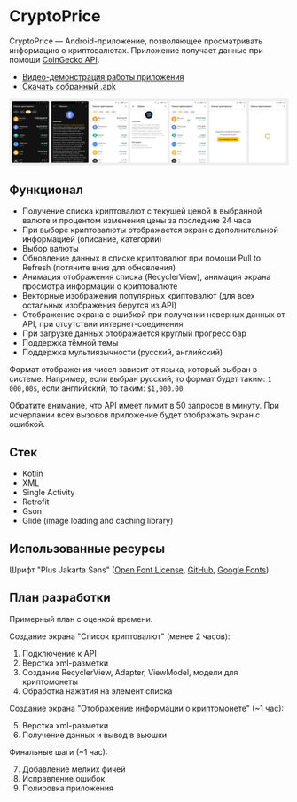 # CryptoPrice

CryptoPrice — Android-приложение, позволяющее просматривать информацию о криптовалютах. Приложение получает данные при помощи [CoinGecko API](https://www.coingecko.com/ru/api/documentation).

- [Видео-демонстрация работы приложения](https://youtu.be/ntPU0rzGoG8)
- [Скачать собранный .apk](https://drive.google.com/file/d/1nbU9NUL-mj1QV1XU0MAiewGMhLm1ISSr/view)

![screenshots](./screenshots.png)

## Функционал

- Получение списка криптовалют с текущей ценой в выбранной валюте и процентом изменения цены за последние 24 часа
- При выборе криптовалюты отображается экран с дополнительной информацией (описание, категории)
- Выбор валюты
- Обновление данных в списке криптовалют при помощи Pull to Refresh (потяните вниз для обновления)
- Анимация отображения списка (RecyclerView), анимация экрана просмотра информации о криптовалюте
- Векторные изображения популярных криптовалют (для всех остальных изображения берутся из API)
- Отображение экрана с ошибкой при получении неверных данных от API, при отсутствии интернет-соединения
- При загрузке данных отображается круглый прогресс бар
- Поддержка тёмной темы
- Поддержка мультиязычности (русский, английский)

Формат отображения чисел зависит от языка, который выбран в системе. Например, если выбран русский, то формат будет таким: `1 000,00$`, если английский, то таким: `$1,000.00`.

Обратите внимание, что API имеет лимит в 50 запросов в минуту. При исчерпании всех вызовов приложение будет отображать экран с ошибкой.

## Стек

- Kotlin
- XML
- Single Activity
- Retrofit
- Gson
- Glide (image loading and caching library)

## Использованные ресурсы

Шрифт "Plus Jakarta Sans" ([Open Font License](http://scripts.sil.org/OFL), [GitHub](https://github.com/tokotype/PlusJakartaSans), [Google Fonts](https://fonts.google.com/specimen/Plus+Jakarta+Sans)).

## План разработки

Примерный план с оценкой времени.

Создание экрана "Список криптовалют" (менее 2 часов):

1. Подключение к API
2. Верстка xml-разметки
3. Создание RecyclerView, Adapter, ViewModel, модели для криптомонеты
4. Обработка нажатия на элемент списка

Создание экрана "Отображение информации о криптомонете" (~1 час):

5. Верстка xml-разметки
6. Получение данных и вывод в вьюшки

Финальные шаги (~1 час):

7. Добавление мелких фичей
8. Исправление ошибок
9. Полировка приложения
